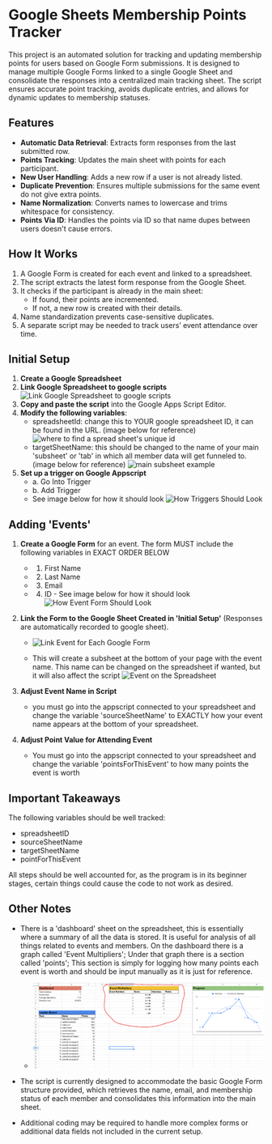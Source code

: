 # Google Sheets Membership Points Tracker

This project is an automated solution for tracking and updating membership points for users based on Google Form submissions. It is designed to manage multiple Google Forms linked to a single Google Sheet and consolidate the responses into a centralized main tracking sheet. The script ensures accurate point tracking, avoids duplicate entries, and allows for dynamic updates to membership statuses.

## Features

- **Automatic Data Retrieval**: Extracts form responses from the last submitted row.
- **Points Tracking**: Updates the main sheet with points for each participant.
- **New User Handling**: Adds a new row if a user is not already listed.
- **Duplicate Prevention**: Ensures multiple submissions for the same event do not give extra points.
- **Name Normalization**: Converts names to lowercase and trims whitespace for consistency.
- **Points Via ID**: Handles the points via ID so that name dupes between users doesn't cause errors.

## How It Works

1. A Google Form is created for each event and linked to a spreadsheet.
2. The script extracts the latest form response from the Google Sheet.
3. It checks if the participant is already in the main sheet:
   - If found, their points are incremented.
   - If not, a new row is created with their details.
4. Name standardization prevents case-sensitive duplicates.
5. A separate script may be needed to track users’ event attendance over time.

## Initial Setup

1. **Create a Google Spreadsheet**
2. **Link Google Spreadsheet to google scripts**
   ![Link Google Spreadsheet to google scripts](images/linkgooglesheettoscript.png)
3. **Copy and paste the script** into the Google Apps Script Editor.
4. **Modify the following variables**:
   - spreadsheetId: change this to YOUR google spreadsheet ID, it can be found in the URL. (image below for reference)
     ![where to find a spread sheet's unique id](images/uniquespreadsheetid.png)
   - targetSheetName: this should be changed to the name of your main 'subsheet' or 'tab' in which all member data will get funneled to. (image below for reference)
     ![main subsheet example](images/mainSubSheet.png)
5. **Set up a trigger on Google Appscript**
   - a. Go Into Trigger
   - b. Add Trigger
   - See image below for how it should look
     ![How Triggers Should Look](images/howtriggershouldlook.png)

## Adding 'Events'

1. **Create a Google Form** for an event. The form MUST include the following variables in EXACT ORDER BELOW

   - 1. First Name
   - 2. Last Name
   - 3. Email
   - 4. ID - See image below for how it should look
        ![How Event Form Should Look](images/eventFormExample.png)

2. **Link the Form to the Google Sheet Created in 'Initial Setup'** (Responses are automatically recorded to google sheet).

   - ![Link Event for Each Google Form](images/linkeventforeachgoogleform.png)

   - This will create a subsheet at the bottom of your page with the event name. This name can be changed on the spreadsheet if wanted, but it will also affect the script
     ![Event on the Spreadsheet](images/eventOnSpreadsheet.png)

3. **Adjust Event Name in Script**
   - you must go into the appscript connected to your spreadsheet and change the variable 'sourceSheetName' to EXACTLY how your event name appears at the bottom of your spreadsheet.
4. **Adjust Point Value for Attending Event**
   - You must go into the appscript connected to your spreadsheet and change the variable 'pointsForThisEvent' to how many points the event is worth

## Important Takeaways

The following variables should be well tracked:

- spreadsheetID
- sourceSheetName
- targetSheetName
- pointForThisEvent

All steps should be well accounted for, as the program is in its beginner stages, certain things could cause the code to not work as desired.

## Other Notes

- There is a 'dashboard' sheet on the spreadsheet, this is essentially where a summary of all the data is stored. It is useful for analysis of all things related to events and members. On the dashboard there is a graph called 'Event Multipliers'; Under that graph there is a section called 'points'; This section is simply for logging how many points each event is worth and should be input manually as it is just for reference.

  - ![Event on the Spreadsheet](images/dashboard.png)

- The script is currently designed to accommodate the basic Google Form structure provided, which retrieves the name, email, and membership status of each member and consolidates this information into the main sheet.
- Additional coding may be required to handle more complex forms or additional data fields not included in the current setup.
